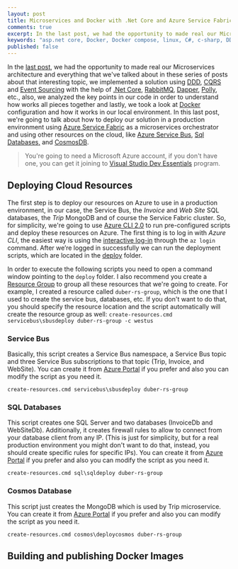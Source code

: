 ```yaml
---
layout: post
title: Microservices and Docker with .Net Core and Azure Service Fabric - Part four
comments: true
excerpt: In the last post, we had the opportunity to made real our Microservices architecture and everything that we’ve talked about in these series of posts about that interesting topic, we implemented a solution using DDD, CQRS and Event Sourcing with the help of .Net Core, RabbitMQ, Dapper, Polly, etc., also, we analyzed the key points in our code in order to understand how works all pieces together and lastly, we took a look at Docker configuration and how it works in our local environment. In this last post, we’re going to talk about how to deploy our solution in a production environment using Azure Service Fabric as a microservices orchestrator and using other resources on the cloud, like Azure Service Bus, Sql Databases, and CosmosDB.
keywords: "asp.net core, Docker, Docker compose, linux, C#, c-sharp, DDD, .net core, dot net core, .net core 2.0, dot net core 2.0, .netcore2.0, asp.net, entity framework, entity framework core, EF Core, domain driven design, CQRS, command and query responsibility segregation, azure, microsoft azure, azure service fabric, service fabric, cosmos db, mongodb, sql server, rabbitmq, rabbit mq, amqp, asp.net web api, azure service bus, service bus"
published: false
---
```


In the [last post](http://elvanydev.com/Microservices-part3/), we had the opportunity to made real our Microservices architecture and everything that we've talked about in these series of posts about that interesting topic, we implemented a solution using [DDD](https://en.wikipedia.org/wiki/Domain-driven_design), [CQRS](https://martinfowler.com/bliki/CQRS.html) and [Event Sourcing](https://martinfowler.com/eaaDev/EventSourcing.html) with the help of [.Net Core](https://dotnet.github.io/), [RabbitMQ](https://www.rabbitmq.com/), [Dapper](https://github.com/StackExchange/Dapper), [Polly](https://github.com/App-vNext/Polly), etc., also, we analyzed the key points in our code in order to understand how works all pieces together and lastly, we took a look at [Docker](https://www.Docker.com/) configuration and how it works in our local environment. In this last post, we're going to talk about how to deploy our solution in a production environment using [Azure Service Fabric](https://azure.microsoft.com/en-us/services/service-fabric/) as a microservices orchestrator and using other resources on the cloud, like [Azure Service Bus](https://docs.microsoft.com/en-us/azure/service-bus-messaging/service-bus-fundamentals-hybrid-solutions), [Sql Databases,](https://azure.microsoft.com/en-us/services/sql-database/) and [CosmosDB](https://docs.microsoft.com/en-us/azure/cosmos-db/introduction).

> You're going to need a Microsoft Azure account, if you don't have one, you can get it joining to [Visual Studio Dev Essentials](https://www.visualstudio.com/dev-essentials) program.

## Deploying Cloud Resources

The first step is to deploy our resources on Azure to use in a production environment, in our case, the Service Bus, the *Invoice* and *Web Site* SQL databases, the *Trip* MongoDB and of course the Service Fabric cluster. So, for simplicity, we're going to use [Azure CLI 2.0](https://docs.microsoft.com/en-us/cli/azure/install-azure-cli?view=azure-cli-latest) to run pre-configured scripts and deploy these resources on Azure. The first thing is to log in with *Azure CLI*, the easiest way is using the [interactive log-in](https://docs.microsoft.com/en-us/cli/azure/authenticate-azure-cli?view=azure-cli-latest#interactive-log-in) through the `az login` command. After we’re logged in successfully we can run the deployment scripts, which are located in the [deploy](https://github.com/vany0114/microservices-dotnetcore-docker-servicefabric/tree/master/deploy) folder.

In order to execute the following scripts you need to open a command window pointing to the `deploy` folder. I also recommend you create a [Resource Group](https://docs.microsoft.com/en-us/azure/architecture/cloud-adoption-guide/adoption-intro/resource-group-explainer) to group all these resources that we're going to create. For example, I created a resource called `duber-rs-group`, which is the one that I used to create the service bus, databases, etc. If you don't want to do that, you should specify the resource location and the script automatically will create the resource group as well: `create-resources.cmd servicebus\sbusdeploy duber-rs-group -c westus`

### Service Bus

Basically, this script creates a Service Bus namespace, a Service Bus topic and three Service Bus subscriptions to that topic (Trip, Invoice, and WebSite). You can create it from [Azure Portal](https://docs.microsoft.com/en-us/azure/service-bus-messaging/service-bus-dotnet-how-to-use-topics-subscriptions) if you prefer and also you can modify the script as you need it.

`create-resources.cmd servicebus\sbusdeploy duber-rs-group`

### SQL Databases

This script creates one SQL Server and two databases (InvoiceDb and WebSiteDb). Additionally, it creates firewall rules to allow to connect from your database client from any IP. (This is just for simplicity, but for a real production environment you might don't want to do that, instead, you should create specific rules for specific IPs). You can create it from [Azure Portal](https://docs.microsoft.com/en-us/azure/sql-database/sql-database-get-started-portal) if you prefer and also you can modify the script as you need it.

`create-resources.cmd sql\sqldeploy duber-rs-group`

### Cosmos Database

This script just creates the MongoDB which is used by Trip microservice. You can create it from [Azure Portal](https://docs.microsoft.com/en-us/azure/cosmos-db/create-mongodb-dotnet) if you prefer and also you can modify the script as you need it.

`create-resources.cmd cosmos\deploycosmos duber-rs-group`

## Building and publishing Docker Images

